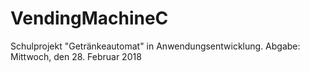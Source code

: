 # VendingMachineC
Schulprojekt "Getränkeautomat" in Anwendungsentwicklung. Abgabe: Mittwoch, den 28. Februar 2018

